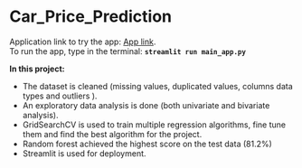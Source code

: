 # Car_Price_Prediction
Application link to try the app:     [App link](https://carpriceprediction-zet1pwwrvrp.streamlit.app/).<br />
To run the app, type in the terminal:
**`streamlit run main_app.py`**


**In this project:**
- The dataset is cleaned (missing values, duplicated values, columns data types and outliers ).
- An exploratory data analysis is done (both univariate and bivariate analysis).
- GridSearchCV is used to train multiple regression algorithms, fine tune them and find the best algorithm for the project.
- Random forest achieved the highest score on the test data (81.2%)
- Streamlit is used for deployment.
